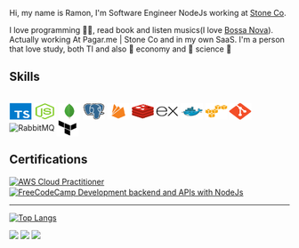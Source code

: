 Hi, my name is Ramon, I'm Software Engineer NodeJs working at [Stone Co](https://www.stone.com.br).

I love programming :man_technologist:, read book and listen musics(I love [Bossa Nova](https://www.youtube.com/watch?v=Fjp04Ax_MiA)). Actually working At Pagar.me | Stone Co and in my own SaaS. I'm a person that love study, both TI and also 💸 economy and :telescope: science :satellite:

## Skills

<div style="display: inline-block"><br>
  <img align="center" alt="Ts" height="30" width="40" src="https://raw.githubusercontent.com/devicons/devicon/master/icons/typescript/typescript-plain.svg">
  <img align="center" alt="NodeJs" height="30" width="40" src="https://raw.githubusercontent.com/devicons/devicon/master/icons/nodejs/nodejs-plain.svg">
  <img align="center" alt="MongoDB" height="30" width="40" src="https://raw.githubusercontent.com/devicons/devicon/master/icons/mongodb/mongodb-original.svg">
  <img align="center" alt="PostgreSQL" height="30" width="40" src="https://github.com/devicons/devicon/blob/master/icons/postgresql/postgresql-original.svg">
  <img align="center" alt="Firebase" height="30" width="40" src="https://raw.githubusercontent.com/devicons/devicon/master/icons/firebase/firebase-plain.svg">
  <img align="center" alt="Redis" height="30" width="40" src="https://raw.githubusercontent.com/devicons/devicon/master/icons/redis/redis-original.svg">
  <img align="center" alt="Express" height="30" width="40" src="https://raw.githubusercontent.com/devicons/devicon/master/icons/express/express-original.svg">
  <img align="center" alt="Docker" height="30" width="40" src="https://raw.githubusercontent.com/devicons/devicon/master/icons/docker/docker-original.svg">
  <img align="center" alt="AWS" height="30" width="40" src="https://raw.githubusercontent.com/devicons/devicon/master/icons/amazonwebservices/amazonwebservices-original.svg">
  <img align="center" alt="Git" height="30" width="40" src="https://raw.githubusercontent.com/devicons/devicon/master/icons/git/git-original.svg">
  <img align="center" alt="RabbitMQ" height="30" width="40" src="https://icomoon.io/iconsabf18a1/4/649.svg">
  <img align="center" alt="Terraform" height="30" width="40" src="https://github.com/devicons/devicon/blob/master/icons/terraform/terraform-plain.svg">
</div>

## Certifications
<a href='https://www.credly.com/badges/c07da8a2-44ea-4b79-aec1-f5dba3bdcd51/public_url' >
  <img align="center" alt="AWS Cloud Practitioner" src="https://images.credly.com/size/72x72/images/00634f82-b07f-4bbd-a6bb-53de397fc3a6/image.png">
</a>

<a href='https://www.freecodecamp.org/certification/ramonpaolo/back-end-development-and-apis' >
  <img height="78px" width="78px" align="center" alt="FreeCodeCamp Development backend and APIs with NodeJs" src="https://ik.imagekit.io/9t3dbkxrtl/image_P9UJJqiyY.png?ik-sdk-version=javascript-1.4.3&updatedAt=1655341109466">
</a>

<hr/>

[![Top Langs](https://github-readme-stats.vercel.app/api/top-langs/?username=ramonpaolo&layout=compact&hide_border=true&hide=css,html,scss,python&theme=dracula)](https://github.com/ramonpaolo/github-readme-stats)

 <a href="https://www.linkedin.com/in/ramonpaolomaran" target="_blank"><img src="https://img.shields.io/badge/-LinkedIn-%230077B5?style=for-the-badge&logo=linkedin&logoColor=white" target="_blank"></a> 
<a href = "mailto:contato.ramonpaolo@gmail.com"><img src="https://img.shields.io/badge/-Gmail-%23333?style=for-the-badge&logo=gmail&logoColor=white" target="_blank"></a>
<a href = "https://medium.com/@ramonpaolo"><img src="https://img.shields.io/badge/-Medium-%23333?style=for-the-badge&logo=medium&logoColor=white" target="_blank"></a>
